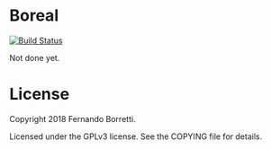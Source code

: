 # Boreal

[![Build Status](https://travis-ci.com/austral/boreal.svg?branch=master)](https://travis-ci.com/austral/boreal)

Not done yet.

# License

Copyright 2018 Fernando Borretti.

Licensed under the GPLv3 license. See the COPYING file for details.
